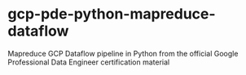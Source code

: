 # gcp-pde-python-mapreduce-dataflow
Mapreduce GCP Dataflow pipeline in Python from the official Google Professional Data Engineer certification material
